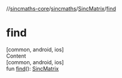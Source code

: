 //[sincmaths-core](../../../index.md)/[sincmaths](../index.md)/[SincMatrix](index.md)/[find](find.md)



# find  
[common, android, ios]  
Content  
[common, android, ios]  
fun [find](find.md)(): [SincMatrix](index.md)  



